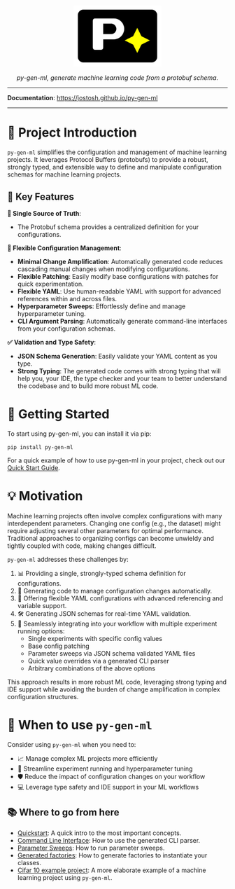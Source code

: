<p align="center">
   <a href="https://jostosh.github.io/py-gen-ml"><img src="docs/assets/images/logo.svg" alt="py-gen-ml" width="200"></a>

</p>
<p align="center">
    <em>py-gen-ml, generate machine learning code from a protobuf schema.</em>
</p>
<p align="center">

---

**Documentation**: <a href="https://jostosh.github.io/py-gen-ml" target="_blank">https://jostosh.github.io/py-gen-ml</a>

---

# 🌟 Project Introduction

`py-gen-ml` simplifies the configuration and management of machine learning projects. It leverages Protocol Buffers (protobufs) to provide a robust, strongly typed, and extensible way to define and manipulate configuration schemas for machine learning projects.

## 🔑 Key Features

**📌 Single Source of Truth**:

- The Protobuf schema provides a centralized definition for your configurations.

**🔧 Flexible Configuration Management**:

- **Minimal Change Amplification**: Automatically generated code reduces cascading manual changes when modifying configurations.
- **Flexible Patching**: Easily modify base configurations with patches for quick experimentation.
- **Flexible YAML**: Use human-readable YAML with support for advanced references within and across files.
- **Hyperparameter Sweeps**: Effortlessly define and manage hyperparameter tuning.
- **CLI Argument Parsing**: Automatically generate command-line interfaces from your configuration schemas.

**✅ Validation and Type Safety**:

- **JSON Schema Generation**: Easily validate your YAML content as you type.
- **Strong Typing**: The generated code comes with strong typing that will help you, your IDE, the type checker and your team to better understand the codebase and to build more robust ML code.

# 🚦 Getting Started

To start using py-gen-ml, you can install it via pip:

```console
pip install py-gen-ml
```

For a quick example of how to use py-gen-ml in your project, check out our [Quick Start Guide](https://jostosh.github.io/py-gen-ml/quickstart/).

# 💡 Motivation

Machine learning projects often involve complex configurations with many interdependent parameters. Changing one config (e.g., the dataset) might require adjusting several other parameters for optimal performance. Traditional approaches to organizing configs can become unwieldy and tightly coupled with code, making changes difficult.

`py-gen-ml` addresses these challenges by:

1. 📊 Providing a single, strongly-typed schema definition for configurations.
2. 🔄 Generating code to manage configuration changes automatically.
3. 📝 Offering flexible YAML configurations with advanced referencing and variable support.
4. 🛠️ Generating JSON schemas for real-time YAML validation.
5. 🔌 Seamlessly integrating into your workflow with multiple experiment running options:
   - Single experiments with specific config values
   - Base config patching
   - Parameter sweeps via JSON schema validated YAML files
   - Quick value overrides via a generated CLI parser
   - Arbitrary combinations of the above options

This approach results in more robust ML code, leveraging strong typing and IDE support while avoiding the burden of change amplification in complex configuration structures.

# 🎯 When to use `py-gen-ml`

Consider using `py-gen-ml` when you need to:

- 📈 Manage complex ML projects more efficiently
- 🔬 Streamline experiment running and hyperparameter tuning
- 🛡️ Reduce the impact of configuration changes on your workflow
- 💻 Leverage type safety and IDE support in your ML workflows

## 📚 Where to go from here

- [Quickstart](https://jostosh.github.io/py-gen-ml/quickstart/): A quick intro to the most important concepts.
- [Command Line Interface](https://jostosh.github.io/py-gen-ml/guides/cli_argument_parsing/): How to use the generated CLI parser.
- [Parameter Sweeps](https://jostosh.github.io/py-gen-ml/guides/sweep/): How to run parameter sweeps.
- [Generated factories](https://jostosh.github.io/py-gen-ml/guides/builders/): How to generate factories to instantiate your classes.
- [Cifar 10 example project](https://jostosh.github.io/py-gen-ml/example_projects/cifar10/): A more elaborate example of a machine learning project using `py-gen-ml`.
